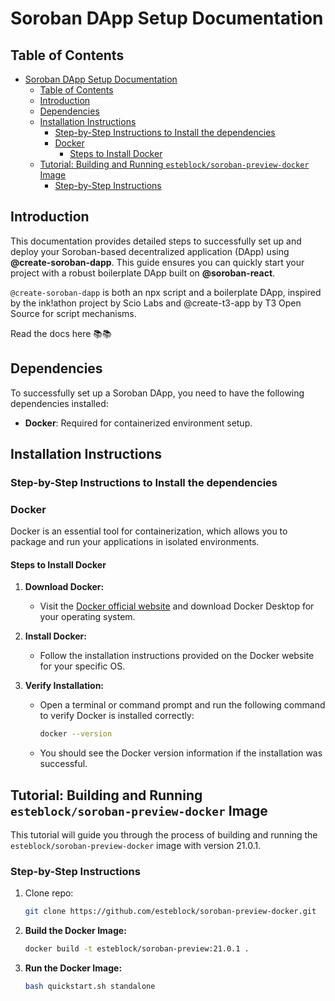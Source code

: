 # Soroban DApp Setup Documentation

## Table of Contents
- [Soroban DApp Setup Documentation](#soroban-dapp-setup-documentation)
  - [Table of Contents](#table-of-contents)
  - [Introduction](#introduction)
  - [Dependencies](#dependencies)
  - [Installation Instructions](#installation-instructions)
    - [Step-by-Step Instructions to Install the dependencies](#step-by-step-instructions-to-install-the-dependencies)
    - [Docker](#docker)
      - [Steps to Install Docker](#steps-to-install-docker)
  - [Tutorial: Building and Running `esteblock/soroban-preview-docker` Image](#tutorial-building-and-running-esteblocksoroban-preview-docker-image)
    - [Step-by-Step Instructions](#step-by-step-instructions)


## Introduction
This documentation provides detailed steps to successfully set up and deploy your Soroban-based decentralized application (DApp) using **@create-soroban-dapp**. This guide ensures you can quickly start your project with a robust boilerplate DApp built on **@soroban-react**.
 

`@create-soroban-dapp` is both an npx script and a boilerplate DApp, inspired by the ink!athon project by Scio Labs and @create-t3-app by T3 Open Source for script mechanisms.



Read the docs here 📚📚

## Dependencies
To successfully set up a Soroban DApp, you need to have the following dependencies installed:

- **Docker**: Required for containerized environment setup.

## Installation Instructions
### Step-by-Step Instructions to Install the dependencies

### Docker
Docker is an essential tool for containerization, which allows you to package and run your applications in isolated environments.

#### Steps to Install Docker

1. **Download Docker:**
   - Visit the [Docker official website](https://www.docker.com/products/docker-desktop) and download Docker Desktop for your operating system.

2. **Install Docker:**
   - Follow the installation instructions provided on the Docker website for your specific OS.

3. **Verify Installation:**
   - Open a terminal or command prompt and run the following command to verify Docker is installed correctly:
     ```bash
     docker --version
     ```
   - You should see the Docker version information if the installation was successful.
  

## Tutorial: Building and Running `esteblock/soroban-preview-docker` Image

This tutorial will guide you through the process of building and running the `esteblock/soroban-preview-docker` image with version 21.0.1.

### Step-by-Step Instructions


1. Clone repo:
   ```bash
   git clone https://github.com/esteblock/soroban-preview-docker.git
   ```
1. **Build the Docker Image:**
   ```bash
   docker build -t esteblock/soroban-preview:21.0.1 .
   ```

2. **Run the Docker Image:**
   ```bash
   bash quickstart.sh standalone
   ```
